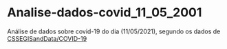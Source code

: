 # Analise-dados-covid_11_05_2001

Análise de dados sobre covid-19 do dia (11/05/2021), segundo os dados de [CSSEGISandData/COVID-19](https://github.com/CSSEGISandData/COVID-19)
